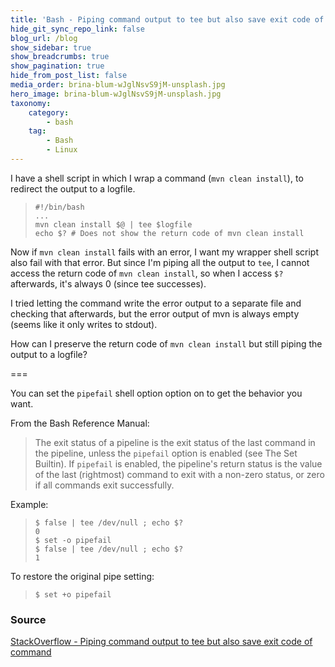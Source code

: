 ```yaml
---
title: 'Bash - Piping command output to tee but also save exit code of command'
hide_git_sync_repo_link: false
blog_url: /blog
show_sidebar: true
show_breadcrumbs: true
show_pagination: true
hide_from_post_list: false
media_order: brina-blum-wJglNsvS9jM-unsplash.jpg
hero_image: brina-blum-wJglNsvS9jM-unsplash.jpg
taxonomy:
    category:
        - bash
    tag:
        - Bash
        - Linux
---
```


I have a shell script in which I wrap a command (`mvn clean install`), to redirect the output to a logfile.

>     #!/bin/bash
>     ...
>     mvn clean install $@ | tee $logfile
>     echo $? # Does not show the return code of mvn clean install

Now if `mvn clean install` fails with an error, I want my wrapper shell script also fail with that error. But since I'm piping all the output to `tee`, I cannot access the return code of `mvn clean install`, so when I access `$?` afterwards, it's always 0 (since tee successes).

I tried letting the command write the error output to a separate file and checking that afterwards, but the error output of mvn is always empty (seems like it only writes to stdout).

How can I preserve the return code of `mvn clean install` but still piping the output to a logfile?

===

You can set the `pipefail` shell option option on to get the behavior you want.

From the Bash Reference Manual:

>    The exit status of a pipeline is the exit status of the last command in the pipeline, unless the `pipefail` option is enabled (see The Set Builtin). If `pipefail` is enabled, the pipeline's return status is the value of the last (rightmost) command to exit with a non-zero status, or zero if all commands exit successfully.

Example:

>     $ false | tee /dev/null ; echo $?
>     0
>     $ set -o pipefail
>     $ false | tee /dev/null ; echo $?
>     1

To restore the original pipe setting:

>     $ set +o pipefail


### Source
[StackOverflow - Piping command output to tee but also save exit code of command](https://stackoverflow.com/questions/6871859/piping-command-output-to-tee-but-also-save-exit-code-of-command)
